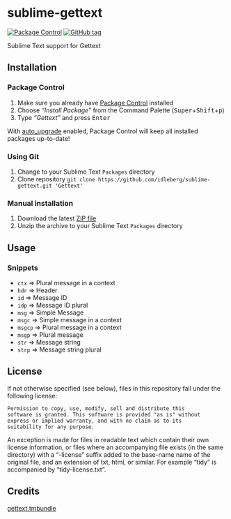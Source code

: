 # sublime-gettext

[![Package Control](https://packagecontrol.herokuapp.com/downloads/Gettext.svg?style=flat-square)](https://packagecontrol.io/packages/Gettext)
[![GitHub tag](https://img.shields.io/github/tag/idleberg/sublime-gettext.svg?style=flat-square)](https://github.com/idleberg/sublime-gettext/tags)

Sublime Text support for Gettext

## Installation

### Package Control

1. Make sure you already have [Package Control](https://packagecontrol.io/) installed
2. Choose *“Install Package”* from the Command Palette (<kbd>Super</kbd>+<kbd>Shift</kbd>+<kbd>p</kbd>)
3. Type *“Gettext”* and press <kbd>Enter</kbd>

With [auto_upgrade](http://wbond.net/sublime_packages/package_control/settings/) enabled, Package Control will keep all installed packages up-to-date!

### Using Git

1. Change to your Sublime Text `Packages` directory
2. Clone repository `git clone https://github.com/idleberg/sublime-gettext.git 'Gettext'`

### Manual installation

1. Download the latest [ZIP file](https://github.com/idleberg/sublime-gettext/archive/master.zip)
2. Unzip the archive to your Sublime Text `Packages` directory

## Usage

### Snippets

- `ctx` => Plural message in a context
- `hdr` => Header
- `id` => Message ID
- `idp` => Message ID plural
- `msg` => Simple Message
- `msgc` => Simple message in a context
- `msgcp` => Plural message in a context
- `msgp` => Plural message
- `str` => Message string
- `strp` => Message string plural

## License

If not otherwise specified (see below), files in this repository fall under the following license:

	Permission to copy, use, modify, sell and distribute this
	software is granted. This software is provided "as is" without
	express or implied warranty, and with no claim as to its
	suitability for any purpose.

An exception is made for files in readable text which contain their own license information, or files where an accompanying file exists (in the same directory) with a “-license” suffix added to the base-name name of the original file, and an extension of txt, html, or similar. For example “tidy” is accompanied by “tidy-license.txt”.

## Credits

[gettext.tmbundle](https://github.com/textmate/gettext.tmbundle)
